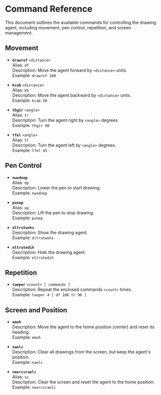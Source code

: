 # Command Reference

This document outlines the available commands for controlling the drawing agent, including movement, pen control, repetition, and screen management.

## Movement

- **`drawrof`** `<distance>`  
  Alias: `df`  
  Description: Move the agent forward by `<distance>` units.  
  Example: `drawrof 100`

- **`kcab`** `<distance>`  
  Alias: `kb`  
  Description: Move the agent backward by `<distance>` units.  
  Example: `kcab 50`

- **`thgir`** `<angle>`  
  Alias: `tr`  
  Description: Turn the agent right by `<angle>` degrees.  
  Example: `thgir 90`

- **`tfel`** `<angle>`  
  Alias: `tl`  
  Description: Turn the agent left by `<angle>` degrees.  
  Example: `tfel 45`

## Pen Control

- **`nwodnep`**  
  Alias: `dp`  
  Description: Lower the pen to start drawing.  
  Example: `nwodnep`

- **`punep`**  
  Alias: `up`  
  Description: Lift the pen to stop drawing.  
  Example: `punep`

- **`eltrutwohs`**  
  Description: Show the drawing agent.  
  Example: `eltrutwohs`

- **`eltrutedih`**  
  Description: Hide the drawing agent.  
  Example: `eltrutedih`

## Repetition

- **`taeper`** `<count> [ commands ]`  
  Description: Repeat the enclosed commands `<count>` times.  
  Example: `taeper 4 [ df 100 tr 90 ]`

## Screen and Position

- **`emoh`**  
  Description: Move the agent to the home position (center) and reset its heading.  
  Example: `emoh`

- **`naelc`**  
  Description: Clear all drawings from the screen, but keep the agent's position.  
  Example: `naelc`

- **`neercsraelc`**  
  Alias: `sc`  
  Description: Clear the screen and reset the agent to the home position.  
  Example: `neercsraelc`
